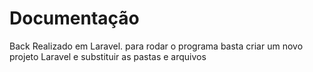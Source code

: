# Documentação

Back Realizado em Laravel. para rodar o programa basta criar um novo projeto Laravel e substituir as pastas e arquivos
